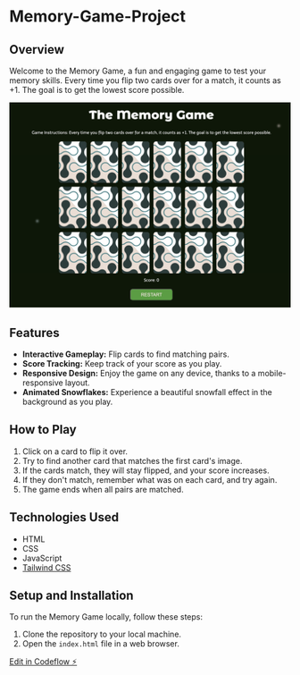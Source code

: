 # Memory-Game-Project

## Overview
Welcome to the Memory Game, a fun and engaging game to test your memory skills. Every time you flip two cards over for a match, it counts as +1. The goal is to get the lowest score possible.

![Game Screenshot](gamescreenshot.png)

## Features
- **Interactive Gameplay:** Flip cards to find matching pairs.
- **Score Tracking:** Keep track of your score as you play.
- **Responsive Design:** Enjoy the game on any device, thanks to a mobile-responsive layout.
- **Animated Snowflakes:** Experience a beautiful snowfall effect in the background as you play.

## How to Play
1. Click on a card to flip it over.
2. Try to find another card that matches the first card's image.
3. If the cards match, they will stay flipped, and your score increases.
4. If they don't match, remember what was on each card, and try again.
5. The game ends when all pairs are matched.

## Technologies Used
- HTML
- CSS
- JavaScript
- [Tailwind CSS](https://tailwindcss.com/)

## Setup and Installation
To run the Memory Game locally, follow these steps:
1. Clone the repository to your local machine.
2. Open the `index.html` file in a web browser.

[Edit in Codeflow ⚡️](https://stackblitz.com/~/github.com/AbigailBrandon/Memory-Game-Project)